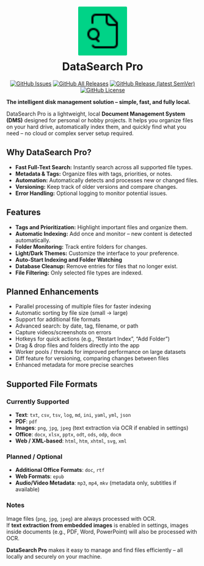 <h1 align="center">
  <img
    src="./static/favicon.svg"
    width="128"
    alt="DataSearch-Pro Logo"
    style="padding: 5px; border-radius: 8px"
  />
  <br />DataSearch Pro
</h1>

<div align="center">

[![GitHub Issues](https://img.shields.io/github/issues/BlackTiger007/DataSearch-Pro?style=flat-square)](https://github.com/BlackTiger007/DataSearch-Pro/issues)
[![GitHub All Releases](https://img.shields.io/github/downloads/BlackTiger007/DataSearch-Pro/total?style=flat-square)](https://github.com/BlackTiger007/DataSearch-Pro/releases)
[![GitHub Release (latest SemVer)](https://img.shields.io/github/v/release/BlackTiger007/DataSearch-Pro?style=flat-square)](https://github.com/BlackTiger007/DataSearch-Pro/releases)
[![GitHub License](https://img.shields.io/github/license/BlackTiger007/DataSearch-Pro?style=flat-square)](https://github.com/BlackTiger007/DataSearch-Pro/blob/main/LICENSE)

</div>

**The intelligent disk management solution – simple, fast, and fully local.**

DataSearch Pro is a lightweight, local **Document Management System (DMS)** designed for personal or hobby projects. It helps you organize files on your hard drive, automatically index them, and quickly find what you need – no cloud or complex server setup required.

## Why DataSearch Pro?

- **Fast Full-Text Search:** Instantly search across all supported file types.
- **Metadata & Tags:** Organize files with tags, priorities, or notes.
- **Automation:** Automatically detects and processes new or changed files.
- **Versioning:** Keep track of older versions and compare changes.
- **Error Handling:** Optional logging to monitor potential issues.

## Features

- **Tags and Prioritization:** Highlight important files and organize them.
- **Automatic Indexing:** Add once and monitor – new content is detected automatically.
- **Folder Monitoring:** Track entire folders for changes.
- **Light/Dark Themes:** Customize the interface to your preference.
- **Auto-Start Indexing and Folder Watching**
- **Database Cleanup:** Remove entries for files that no longer exist.
- **File Filtering:** Only selected file types are indexed.

## Planned Enhancements

- Parallel processing of multiple files for faster indexing
- Automatic sorting by file size (small → large)
- Support for additional file formats
- Advanced search: by date, tag, filename, or path
- Capture videos/screenshots on errors
- Hotkeys for quick actions (e.g., “Restart Index”, “Add Folder”)
- Drag & drop files and folders directly into the app
- Worker pools / threads for improved performance on large datasets
- Diff feature for versioning, comparing changes between files
- Enhanced metadata for more precise searches

## Supported File Formats

### Currently Supported

- **Text**: `txt`, `csv`, `tsv`, `log`, `md`, `ini`, `yaml`, `yml`, `json`
- **PDF**: `pdf`
- **Images**: `png`, `jpg`, `jpeg` (text extraction via OCR if enabled in settings)
- **Office**: `docx`, `xlsx`, `pptx`, `odt`, `ods`, `odp`, `docm`
- **Web / XML-based**: `html`, `htm`, `xhtml`, `svg`, `xml`

### Planned / Optional

- **Additional Office Formats**: `doc`, `rtf`
- **Web Formats**: `epub`
- **Audio/Video Metadata**: `mp3`, `mp4`, `mkv` (metadata only, subtitles if available)

### Notes

Image files (`png`, `jpg`, `jpeg`) are always processed with OCR.  
If **text extraction from embedded images** is enabled in settings, images inside documents (e.g., PDF, Word, PowerPoint) will also be processed with OCR.

**DataSearch Pro** makes it easy to manage and find files efficiently – all locally and securely on your machine.
